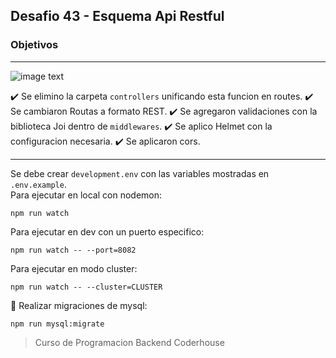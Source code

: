 ## Desafio 43 - Esquema Api Restful

### Objetivos

---

![image text](https://raw.githubusercontent.com/AlejandroD-A/Coderhouse-desafios/main/43-esquema%20api%20restful/consigna-43.PNG)

:heavy_check_mark: Se elimino la carpeta `controllers` unificando esta funcion en routes.
:heavy_check_mark: Se cambiaron Routas a formato REST.
:heavy_check_mark: Se agregaron validaciones con la biblioteca Joi dentro de `middlewares`.
:heavy_check_mark: Se aplico Helmet con la configuracion necesaria.
:heavy_check_mark: Se aplicaron cors.

---

Se debe crear `development.env` con las variables mostradas en `.env.example`.  
Para ejecutar en local con nodemon:

```
npm run watch
```

Para ejecutar en dev con un puerto especifico:

```
npm run watch -- --port=8082
```

Para ejecutar en modo cluster:

```
npm run watch -- --cluster=CLUSTER
```

:seedling: Realizar migraciones de mysql:

```
npm run mysql:migrate
```

> Curso de Programacion Backend Coderhouse
